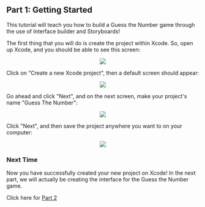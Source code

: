 ## Part 1: Getting Started

This tutorial will teach you how to build a Guess the Number game through the use of Interface builder and Storyboards!

The first thing that you will do is create the project within Xcode. So, open up Xcode, and you should be able to see this screen:

<p align="center"> <img src="/assets/guessthenumber/xcodeMainScreen.png" align="center" style="max-width:75%"> </p>

Click on "Create a new Xcode project", then a default screen should appear:

<p align="center"> <img src="/assets/guessthenumber/createProject.png" align="center" style="max-width:75%"> </p>

Go ahead and click "Next", and on the next screen, make your project's name "Guess The Number":

<p align="center"> <img src="/assets/guessthenumber/inputProjectName.png" align="center" style="max-width:75%"> </p>

Click "Next", and then save the project anywhere you want to on your computer:

<p align="center"> <img src="/assets/guessthenumber/saveProject.png" align="center" style="max-width:75%"> </p>

### Next Time

Now you have successfully created your new project on Xcode! In the next part, we will actually be creating the interface for the Guess the Number game.

Click here for <a href="#top" onclick="setGuessTheNumberTutorial(2)">Part 2</a>
